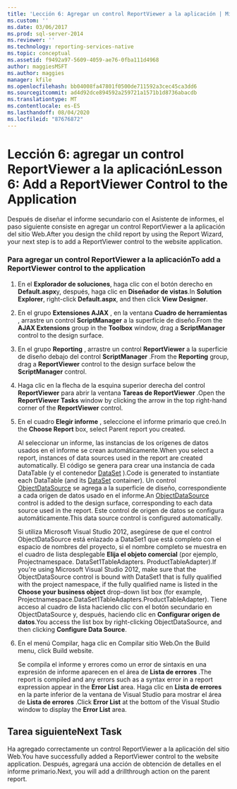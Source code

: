 ```yaml
---
title: 'Lección 6: Agregar un control ReportViewer a la aplicación | Microsoft Docs'
ms.custom: ''
ms.date: 03/06/2017
ms.prod: sql-server-2014
ms.reviewer: ''
ms.technology: reporting-services-native
ms.topic: conceptual
ms.assetid: f9492a97-5609-4059-ae76-0fba111d4968
author: maggiesMSFT
ms.author: maggies
manager: kfile
ms.openlocfilehash: bb04008fa47801f0500de711592a3cec45ca3dd6
ms.sourcegitcommit: ad4d92dce894592a259721a1571b1d8736abacdb
ms.translationtype: MT
ms.contentlocale: es-ES
ms.lasthandoff: 08/04/2020
ms.locfileid: "87676872"
---
```

# <a name="lesson-6-add-a-reportviewer-control-to-the-application"></a><span data-ttu-id="ec817-102">Lección 6: agregar un control ReportViewer a la aplicación</span><span class="sxs-lookup"><span data-stu-id="ec817-102">Lesson 6: Add a ReportViewer Control to the Application</span></span>
  <span data-ttu-id="ec817-103">Después de diseñar el informe secundario con el Asistente de informes, el paso siguiente consiste en agregar un control ReportViewer a la aplicación del sitio Web.</span><span class="sxs-lookup"><span data-stu-id="ec817-103">After you design the child report by using the Report Wizard, your next step is to add a ReportViewer control to the website application.</span></span>  
  
### <a name="to-add-a-reportviewer-control-to-the-application"></a><span data-ttu-id="ec817-104">Para agregar un control ReportViewer a la aplicación</span><span class="sxs-lookup"><span data-stu-id="ec817-104">To add a ReportViewer control to the application</span></span>  
  
1.  <span data-ttu-id="ec817-105">En el **Explorador de soluciones**, haga clic con el botón derecho en **Default.aspx**y, después, haga clic en **Diseñador de vistas**.</span><span class="sxs-lookup"><span data-stu-id="ec817-105">In **Solution Explorer**, right-click **Default.aspx**, and then click **View Designer**.</span></span>  
  
2.  <span data-ttu-id="ec817-106">En el grupo **Extensiones AJAX** , en la ventana **Cuadro de herramientas** , arrastre un control **ScriptManager** a la superficie de diseño.</span><span class="sxs-lookup"><span data-stu-id="ec817-106">From the **AJAX Extensions** group in the **Toolbox** window, drag a **ScriptManager** control to the design surface.</span></span>  
  
3.  <span data-ttu-id="ec817-107">En el grupo **Reporting** , arrastre un control **ReportViewer** a la superficie de diseño debajo del control **ScriptManager** .</span><span class="sxs-lookup"><span data-stu-id="ec817-107">From the **Reporting** group, drag a **ReportViewer** control to the design surface below the **ScriptManager** control.</span></span>  
  
4.  <span data-ttu-id="ec817-108">Haga clic en la flecha de la esquina superior derecha del control **ReportViewer** para abrir la ventana **Tareas de ReportViewer** .</span><span class="sxs-lookup"><span data-stu-id="ec817-108">Open the **ReportViewer Tasks** window by clicking the arrow in the top right-hand corner of the **ReportViewer** control.</span></span>  
  
5.  <span data-ttu-id="ec817-109">En el cuadro **Elegir informe** , seleccione el informe primario que creó.</span><span class="sxs-lookup"><span data-stu-id="ec817-109">In the **Choose Report** box, select Parent report you created.</span></span>  
  
     <span data-ttu-id="ec817-110">Al seleccionar un informe, las instancias de los orígenes de datos usados en el informe se crean automáticamente.</span><span class="sxs-lookup"><span data-stu-id="ec817-110">When you select a report, instances of data sources used in the report are created automatically.</span></span> <span data-ttu-id="ec817-111">El código se genera para crear una instancia de cada DataTable (y el contenedor [DataSet](https://msdn.microsoft.com/library/system.data.dataset\(v=vs.100\).aspx) ).</span><span class="sxs-lookup"><span data-stu-id="ec817-111">Code is generated to instantiate each DataTable (and its [DataSet](https://msdn.microsoft.com/library/system.data.dataset\(v=vs.100\).aspx) container).</span></span> <span data-ttu-id="ec817-112">Un control [ObjectDataSource](https://msdn.microsoft.com/library/system.web.ui.webcontrols.objectdatasource\(v=vs.100\).aspx) se agrega a la superficie de diseño, correspondiente a cada origen de datos usado en el informe.</span><span class="sxs-lookup"><span data-stu-id="ec817-112">An [ObjectDataSource](https://msdn.microsoft.com/library/system.web.ui.webcontrols.objectdatasource\(v=vs.100\).aspx) control is added to the design surface, corresponding to each data source used in the report.</span></span> <span data-ttu-id="ec817-113">Este control de origen de datos se configura automáticamente.</span><span class="sxs-lookup"><span data-stu-id="ec817-113">This data source control is configured automatically.</span></span>  
  
     <span data-ttu-id="ec817-114">Si utiliza Microsoft Visual Studio 2012, asegúrese de que el control ObjectDataSource está enlazado a DataSet1 que está completo con el espacio de nombres del proyecto, si el nombre completo se muestra en el cuadro de lista desplegable **Elija el objeto comercial** (por ejemplo, Projectnamespace. DataSet1TableAdapters. ProductTableAdapter).</span><span class="sxs-lookup"><span data-stu-id="ec817-114">If you're using Microsoft Visual Studio 2012, make sure that the ObjectDataSource control is bound with DataSet1 that is fully qualified with the project namespace, if the fully qualified name is listed in the **Choose your business object** drop-down list box (for example, Projectnamespace.DataSet1TableAdapters.ProductTableAdapter).</span></span> <span data-ttu-id="ec817-115">Tiene acceso al cuadro de lista haciendo clic con el botón secundario en ObjectDataSource y, después, haciendo clic en **Configurar origen de datos**.</span><span class="sxs-lookup"><span data-stu-id="ec817-115">You access the list box by right-clicking ObjectDataSource, and then clicking **Configure Data Source**.</span></span>  
  
6.  <span data-ttu-id="ec817-116">En el menú Compilar, haga clic en Compilar sitio Web.</span><span class="sxs-lookup"><span data-stu-id="ec817-116">On the Build menu, click Build website.</span></span>  
  
     <span data-ttu-id="ec817-117">Se compila el informe y errores como un error de sintaxis en una expresión de informe aparecen en el área de **Lista de errores** .</span><span class="sxs-lookup"><span data-stu-id="ec817-117">The report is compiled and any errors such as a syntax error in a report expression appear in the **Error List** area.</span></span> <span data-ttu-id="ec817-118">Haga clic en **Lista de errores** en la parte inferior de la ventana de Visual Studio para mostrar el área de **Lista de errores** .</span><span class="sxs-lookup"><span data-stu-id="ec817-118">Click **Error List** at the bottom of the Visual Studio window to display the **Error List** area.</span></span>  
  
## <a name="next-task"></a><span data-ttu-id="ec817-119">Tarea siguiente</span><span class="sxs-lookup"><span data-stu-id="ec817-119">Next Task</span></span>  
 <span data-ttu-id="ec817-120">Ha agregado correctamente un control ReportViewer a la aplicación del sitio Web.</span><span class="sxs-lookup"><span data-stu-id="ec817-120">You have successfully added a ReportViewer control to the website application.</span></span> <span data-ttu-id="ec817-121">Después, agregará una acción de obtención de detalles en el informe primario.</span><span class="sxs-lookup"><span data-stu-id="ec817-121">Next, you will add a drillthrough action on the parent report.</span></span>  
  
  
